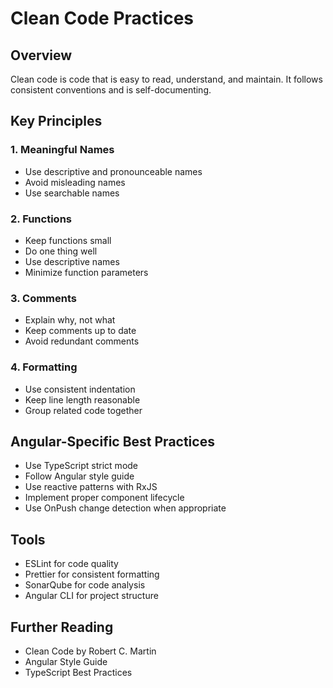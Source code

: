 # Clean Code Practices

## Overview

Clean code is code that is easy to read, understand, and maintain. It follows consistent conventions and is self-documenting.

## Key Principles

### 1. Meaningful Names

- Use descriptive and pronounceable names
- Avoid misleading names
- Use searchable names

### 2. Functions

- Keep functions small
- Do one thing well
- Use descriptive names
- Minimize function parameters

### 3. Comments

- Explain why, not what
- Keep comments up to date
- Avoid redundant comments

### 4. Formatting

- Use consistent indentation
- Keep line length reasonable
- Group related code together

## Angular-Specific Best Practices

- Use TypeScript strict mode
- Follow Angular style guide
- Use reactive patterns with RxJS
- Implement proper component lifecycle
- Use OnPush change detection when appropriate

## Tools

- ESLint for code quality
- Prettier for consistent formatting
- SonarQube for code analysis
- Angular CLI for project structure

## Further Reading

- Clean Code by Robert C. Martin
- Angular Style Guide
- TypeScript Best Practices
